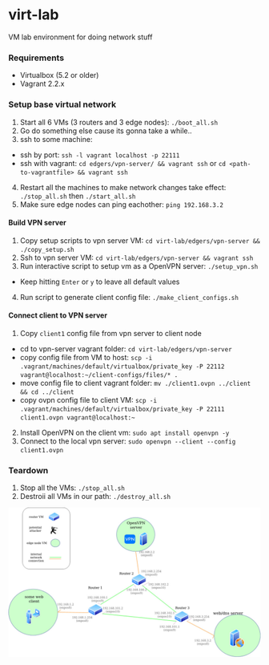 # virt-lab
VM lab environment for doing network stuff


### Requirements

* Virtualbox (5.2 or older)
* Vagrant 2.2.x


### Setup base virtual network

1. Start all 6 VMs (3 routers and 3 edge nodes): `./boot_all.sh`
2. Go do something else cause its gonna take a while..
3. ssh to some machine: 
  * ssh by port: `ssh -l vagrant localhost -p 22111`  
  * ssh with vagrant: `cd edgers/vpn-server/ && vagrant ssh` or `cd <path-to-vagrantfile> && vagrant ssh`
4. Restart all the machines to make network changes take effect: `./stop_all.sh` then `./start_all.sh`
5. Make sure edge nodes can ping eachother: `ping 192.168.3.2`

#### Build VPN server

1. Copy setup scripts to vpn server VM: `cd virt-lab/edgers/vpn-server && ./copy_setup.sh`
2. Ssh to vpn server VM: `cd virt-lab/edgers/vpn-server && vagrant ssh`
3. Run interactive script to setup vm as a OpenVPN server: `./setup_vpn.sh`
* Keep hitting `Enter` or `y` to leave all default values
4. Run script to generate client config file: `./make_client_configs.sh`

#### Connect client to VPN server

1. Copy `client1` config file from vpn server to client node
* cd to vpn-server vagrant folder: `cd virt-lab/edgers/vpn-server`
* copy config file from VM to host: `scp -i .vagrant/machines/default/virtualbox/private_key -P 22112 vagrant@localhost:~/client-configs/files/* .`
* move config file to client vagrant folder: `mv ./client1.ovpn ../client && cd ../client`
* copy ovpn config file to client VM: `scp -i .vagrant/machines/default/virtualbox/private_key -P 22111 client1.ovpn vagrant@localhost:~`
2. Install OpenVPN on the client vm: `sudo apt install openvpn -y`
3. Connect to the local vpn server: `sudo openvpn --client --config client1.ovpn`



### Teardown

1. Stop all the VMs: `./stop_all.sh`
2. Destroii all VMs in our path: `./destroy_all.sh`


![alt text](https://github.com/bkuj15/virt-lab/blob/master/testo.jpg?raw=true)
